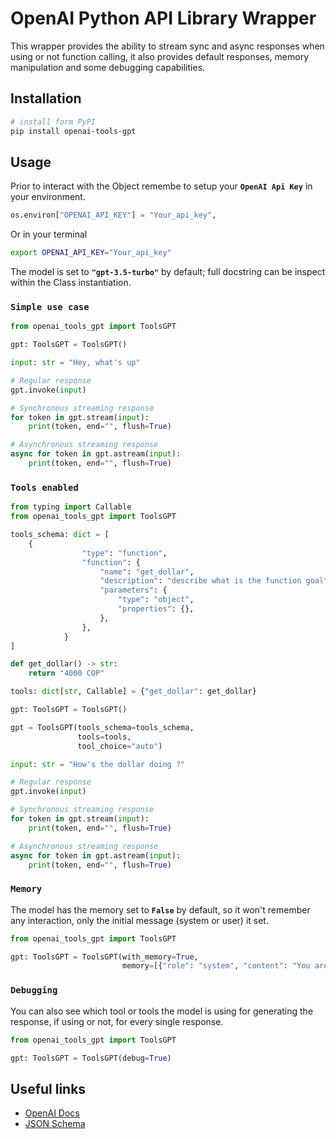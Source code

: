 # **OpenAI Python API Library Wrapper**

This wrapper provides the ability to stream sync and async responses when using or not function calling,
it also provides default responses, memory manipulation and some debugging capabilities.

## **Installation**

```bash
# install form PyPI
pip install openai-tools-gpt
```

## **Usage**

Prior to interact with the Object remembe to setup your **`OpenAI Api Key`** in your environment.

```python
os.environ["OPENAI_API_KEY"] = "Your_api_key",
```

Or in your terminal

```bash
export OPENAI_API_KEY="Your_api_key"
```

The model is set to **`"gpt-3.5-turbo"`** by default; full docstring can be inspect within the Class instantiation.

### `Simple use case`

```python
from openai_tools_gpt import ToolsGPT

gpt: ToolsGPT = ToolsGPT()

input: str = "Hey, what's up"

# Regular response
gpt.invoke(input)

# Synchronous streaming response
for token in gpt.stream(input):
    print(token, end="", flush=True)

# Asynchronous streaming response
async for token in gpt.astream(input):
    print(token, end="", flush=True)
```

### `Tools enabled`

```python
from typing import Callable
from openai_tools_gpt import ToolsGPT

tools_schema: dict = [
    {
                "type": "function",
                "function": {
                    "name": "get_dollar",
                    "description": "describe what is the function goal",
                    "parameters": {
                        "type": "object",
                        "properties": {},
                    },
                },
            }
]

def get_dollar() -> str:
    return "4000 COP"

tools: dict[str, Callable] = {"get_dollar": get_dollar}

gpt: ToolsGPT = ToolsGPT()

gpt = ToolsGPT(tools_schema=tools_schema,
               tools=tools,
               tool_choice="auto")

input: str = "How's the dollar doing ?"

# Regular response
gpt.invoke(input)

# Synchronous streaming response
for token in gpt.stream(input):
    print(token, end="", flush=True)

# Asynchronous streaming response
async for token in gpt.astream(input):
    print(token, end="", flush=True)

```

### `Memory`

The model has the memory set to **`False`** by default, so it won't remember any interaction,
only the initial message (system or user) it set.

```python
from openai_tools_gpt import ToolsGPT

gpt: ToolsGPT = ToolsGPT(with_memory=True,
                         memory=[{"role": "system", "content": "You are my friendly assistant"}])
```

### `Debugging`

You can also see which tool or tools the model is using for generating the response,
if using or not, for every single response.

```python
from openai_tools_gpt import ToolsGPT

gpt: ToolsGPT = ToolsGPT(debug=True)
```

## **Useful links**

- [OpenAI Docs](https://platform.openai.com/docs/overview)
- [JSON Schema](https://json-schema.org/understanding-json-schema/reference/type)


